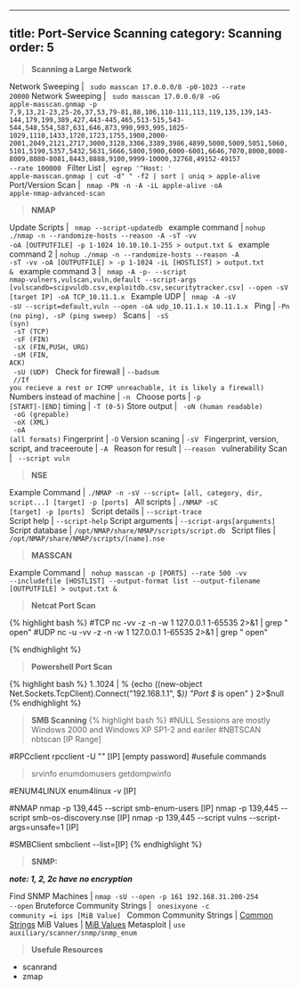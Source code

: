  ---
title: Port-Service Scanning
category: Scanning
order: 5
---

>**Scanning a Large Network**

Network Sweeping | <code> sudo masscan 17.0.0.0/8 -p0-1023 --rate 20000</code>
Network Sweeping | <code> sudo masscan 17.0.0.0/8 -oG apple-masscan.gnmap -p 7,9,13,21-23,25-26,37,53,79-81,88,106,110-111,113,119,135,139,143-144,179,199,389,427,443-445,465,513-515,543-544,548,554,587,631,646,873,990,993,995,1025-1029,1110,1433,1720,1723,1755,1900,2000-2001,2049,2121,2717,3000,3128,3306,3389,3986,4899,5000,5009,5051,5060,5101,5190,5357,5432,5631,5666,5800,5900,6000-6001,6646,7070,8000,8008-8009,8080-8081,8443,8888,9100,9999-10000,32768,49152-49157 --rate 100000 </code>
Filter List | <code> egrep '^Host: ' apple-masscan.gnmap | cut -d" " -f2 | sort | uniq > apple-alive </code>
Port/Version Scan | <code> nmap -PN -n -A -iL apple-alive -oA apple-nmap-advanced-scan </code>

> **NMAP**

Update Scripts | <code> nmap --script-updatedb </code>
example command |  <code>nohup ./nmap -n --randomize-hosts --reason -A -sT -vv -oA [OUTPUTFILE] -p 1-1024 10.10.10.1-255 > output.txt & </code>
example command 2 | <code>nohup ./nmap -n --randomize-hosts --reason -A -sT -vv -oA [OUTPUTFILE] > -p 1-1024 -iL [HOSTLIST]  > output.txt & </code>
example command 3 | <code> nmap -A  -p- --script nmap-vulners,vulscan,vuln,default --script-args [vulscandb=scipvuldb.csv,exploitdb.csv,securitytracker.csv] --open -sV [target IP] -oA TCP_10.11.1.x </code>
Example UDP | <code> nmap -A -sV -sU --script=default,vuln --open -oA udp_10.11.1.x 10.11.1.x </code>
Ping |  <code>-Pn (no ping), -sP (ping sweep) </code>
Scans | <code> -sS (syn)<br> -sT (TCP)<br> -sF (FIN)<br> -sX (FIN,PUSH, URG)<br> -sM (FIN, ACK)<br> -sU (UDP) </code>
Check for firewall |  <code>--badsum <br> //If you recieve a rest or ICMP unreachable, it is likely a firewall) </code>
Numbers instead of machine |  <code>-n </code>
Choose ports | <code>-p [START]-[END]</code>
timing | <code>-T (0-5)</code>
Store output | <code> -oN (human readable)<br> -oG (grepable)<br> -oX (XML)<br> -oA (all formats)</code>
Fingerprint |  <code>-O</code>
Version scaning | <code>-sV </code>
Fingerprint, version, script, and traceeroute | <code>-A </code>
Reason for result | <code>--reason </code>
vulnerability Scan | <code> --script vuln </code>

> **NSE**

Example Command | <code>./NMAP -n -sV --script= [all, category, dir, script...] [target] -p [ports] </code>
All scripts  | <code>./NMAP -sC [target] -p [ports] </code>
Script details | <code>--script-trace </code>
Script help |  <code>--script-help</code>
Script arguments | <code>--script-args[arguments]</code>
Script database | <code>/opt/NMAP/share/NMAP/scripts/script.db </code>
Script files | <code>/opt/NMAP/share/NMAP/scripts/[name].nse </code>

> **MASSCAN**

Example Command | <code> nohup masscan -p [PORTS] --rate 500 -vv --includefile [HOSTLIST] --output-format list --output-filename [OUTPUTFILE] > output.txt & </code>

>**Netcat Port Scan**

{% highlight bash %}
#TCP
nc -vv -z -n -w 1 127.0.0.1 1-65535 2>&1 | grep " open"
#UDP
nc -u -vv -z -n -w 1 127.0.0.1 1-65535 2>&1 | grep " open"

{% endhighlight %}

> **Powershell Port Scan**

{% highlight bash %}
1..1024 | % {echo ((new-object Net.Sockets.TcpClient).Connect("192.168.1.1", $_)) "Port $_ is open" } 2>$null 
{% endhighlight %}

> **SMB Scanning**
{% highlight bash %}
#NULL Sessions are mostly Windows 2000 and Windows XP SP1-2 and eariler
#NBTSCAN
nbtscan [IP Range]

#RPCclient
rpcclient -U "" [IP]
[empty password]
#usefule commands
> srvinfo
> enumdomusers
> getdompwinfo

#ENUM4LINUX
enum4linux -v [IP]

#NMAP
nmap -p 139,445 --script smb-enum-users [IP]
nmap -p 139,445 --script smb-os-discovery.nse [IP]
nmap -p 139,445 --script vulns --script-args=unsafe=1 [IP]

#SMBClient
smbclient --list=[IP]
{% endhighlight %}

> **SNMP:**

***note: 1, 2, 2c have no encryption***

Find SNMP Machines | <code>nmap -sU --open -p 161 192.168.31.200-254 --open</code>
Bruteforce Community Strings | <code> onesixyone -c community =i ips [MiB Value] </code>
Common Community Strings | [Common Strings](https://github.com/danielmiessler/SecLists/blob/master/Discovery/SNMP/common-snmp-community-strings.txt)
MiB Values | [MiB Values](http://www.oidview.com/mibs/311/md-311-1.html)
Metasploit | <code>use auxiliary/scanner/snmp/snmp_enum </code>



> **Usefule Resources**
* scanrand
* zmap

